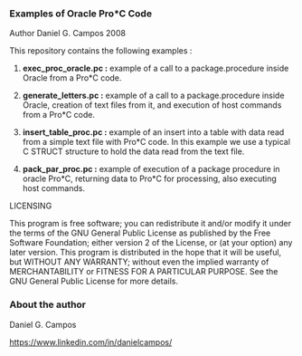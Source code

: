 ### Examples of Oracle Pro\*C Code 

Author Daniel G. Campos 2008

This repository contains the following examples :

1. **exec_proc_oracle.pc  :** example of a call to a package.procedure inside Oracle from a Pro\*C code.

2. **generate_letters.pc  :** example of a call to a package.procedure inside Oracle, creation of text files from it, and execution of host commands from a Pro\*C code.

3. **insert_table_proc.pc :** example of an insert into a table with data read from a simple text file with Pro\*C code. In this example we use a typical C STRUCT structure to hold the data read from the text file.

4. **pack_par_proc.pc :** example of execution of a package procedure in oracle Pro\*C, returning data to Pro\*C for processing, also executing host commands.

LICENSING

This program is free software; you can redistribute it and/or modify it under the terms of the GNU General Public License as published by the Free Software Foundation; either version 2 of the License, or (at your option) any later version. This program is distributed in the hope that it will be useful, but WITHOUT ANY WARRANTY; without even the implied warranty of MERCHANTABILITY or FITNESS FOR A PARTICULAR PURPOSE. See the GNU General Public License for more details.

### About the author
Daniel G. Campos

https://www.linkedin.com/in/danielcampos/
